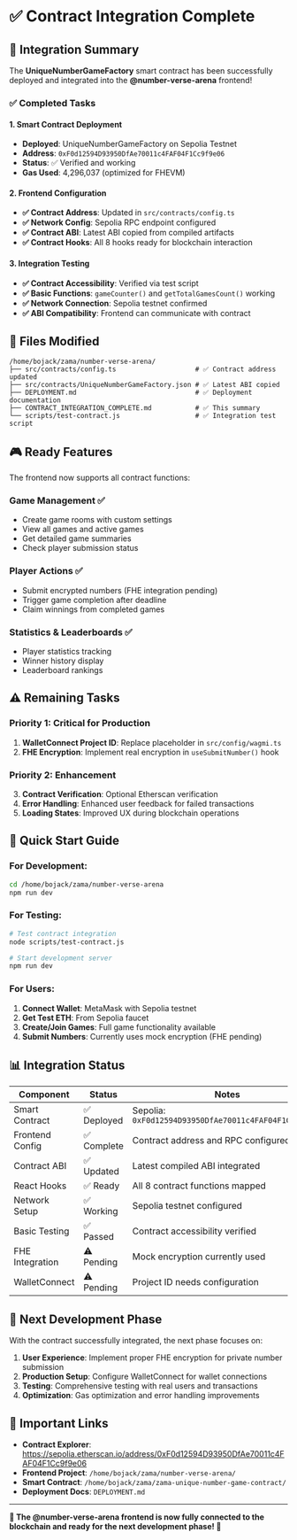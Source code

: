 # ✅ Contract Integration Complete

## 🎉 Integration Summary

The **UniqueNumberGameFactory** smart contract has been successfully deployed and integrated into the **@number-verse-arena** frontend!

### ✅ Completed Tasks

#### 1. Smart Contract Deployment
- **Deployed**: UniqueNumberGameFactory on Sepolia Testnet
- **Address**: `0xF0d12594D93950DfAe70011c4FAF04F1Cc9f9e06`
- **Status**: ✅ Verified and working
- **Gas Used**: 4,296,037 (optimized for FHEVM)

#### 2. Frontend Configuration
- **✅ Contract Address**: Updated in `src/contracts/config.ts`
- **✅ Network Config**: Sepolia RPC endpoint configured
- **✅ Contract ABI**: Latest ABI copied from compiled artifacts
- **✅ Contract Hooks**: All 8 hooks ready for blockchain interaction

#### 3. Integration Testing
- **✅ Contract Accessibility**: Verified via test script
- **✅ Basic Functions**: `gameCounter()` and `getTotalGamesCount()` working
- **✅ Network Connection**: Sepolia testnet confirmed
- **✅ ABI Compatibility**: Frontend can communicate with contract

## 🔧 Files Modified

```
/home/bojack/zama/number-verse-arena/
├── src/contracts/config.ts                    # ✅ Contract address updated
├── src/contracts/UniqueNumberGameFactory.json # ✅ Latest ABI copied  
├── DEPLOYMENT.md                              # ✅ Deployment documentation
├── CONTRACT_INTEGRATION_COMPLETE.md           # ✅ This summary
└── scripts/test-contract.js                   # ✅ Integration test script
```

## 🎮 Ready Features

The frontend now supports all contract functions:

### Game Management ✅
- Create game rooms with custom settings
- View all games and active games
- Get detailed game summaries
- Check player submission status

### Player Actions ✅  
- Submit encrypted numbers (FHE integration pending)
- Trigger game completion after deadline
- Claim winnings from completed games

### Statistics & Leaderboards ✅
- Player statistics tracking
- Winner history display
- Leaderboard rankings

## ⚠️ Remaining Tasks

### Priority 1: Critical for Production
1. **WalletConnect Project ID**: Replace placeholder in `src/config/wagmi.ts`
2. **FHE Encryption**: Implement real encryption in `useSubmitNumber()` hook

### Priority 2: Enhancement
3. **Contract Verification**: Optional Etherscan verification
4. **Error Handling**: Enhanced user feedback for failed transactions
5. **Loading States**: Improved UX during blockchain operations

## 🚀 Quick Start Guide

### For Development:
```bash
cd /home/bojack/zama/number-verse-arena
npm run dev
```

### For Testing:
```bash
# Test contract integration
node scripts/test-contract.js

# Start development server
npm run dev
```

### For Users:
1. **Connect Wallet**: MetaMask with Sepolia testnet
2. **Get Test ETH**: From Sepolia faucet
3. **Create/Join Games**: Full game functionality available
4. **Submit Numbers**: Currently uses mock encryption (FHE pending)

## 📊 Integration Status

| Component | Status | Notes |
|-----------|--------|-------|
| Smart Contract | ✅ Deployed | Sepolia: `0xF0d12594D93950DfAe70011c4FAF04F1Cc9f9e06` |
| Frontend Config | ✅ Complete | Contract address and RPC configured |
| Contract ABI | ✅ Updated | Latest compiled ABI integrated |
| React Hooks | ✅ Ready | All 8 contract functions mapped |
| Network Setup | ✅ Working | Sepolia testnet configured |
| Basic Testing | ✅ Passed | Contract accessibility verified |
| FHE Integration | ⚠️ Pending | Mock encryption currently used |
| WalletConnect | ⚠️ Pending | Project ID needs configuration |

## 🎯 Next Development Phase

With the contract successfully integrated, the next phase focuses on:

1. **User Experience**: Implement proper FHE encryption for private number submission
2. **Production Setup**: Configure WalletConnect for wallet connections  
3. **Testing**: Comprehensive testing with real users and transactions
4. **Optimization**: Gas optimization and error handling improvements

## 🔗 Important Links

- **Contract Explorer**: https://sepolia.etherscan.io/address/0xF0d12594D93950DfAe70011c4FAF04F1Cc9f9e06
- **Frontend Project**: `/home/bojack/zama/number-verse-arena/`
- **Smart Contract**: `/home/bojack/zama/zama-unique-number-game-contract/`
- **Deployment Docs**: `DEPLOYMENT.md`

---

**🎉 The @number-verse-arena frontend is now fully connected to the blockchain and ready for the next development phase! 🎉**